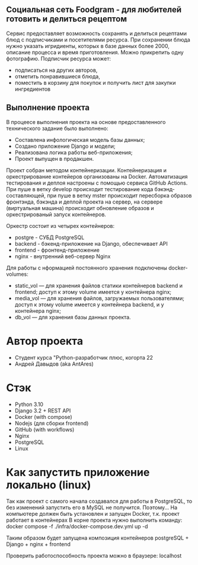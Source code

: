 ## Социальная сеть Foodgram - для любителей готовить и делиться рецептом

Сервис предоставляет возможность сохранять и делиться рецептами блюд с подписчиками и посетителями ресурса.
При сохранении блюда нужно указать игридиенты, которых в базе данных более 2000, описание процесса и время приготовления.
Можно прикрепить одну фотографию. 
Подписчик ресурса может:
- подписаться на других авторов,
- отметить понравившиеся блюда,
- поместить в корзину для покупок и получить лист для закупки ингредиентов

## Выполнение проекта

В процеесе выполнения проекта на основе предоставленного технического задание было выполнено:
- Составлена инфологическая модель базы данных; 
- Создано приложение Django и модели;
- Реализована логика работы веб-приложения;
- Проект выпущен в продакшен.

Проект собран методом контейнеризации. Контейнеризация и оркестрирование контейеров организованы на Docker. Автоматизация тестирования и деплоя настроены с помощью сервиса GitHub Actions. При пуше в ветку develop происходит тестирование кода бэкэнд-составляющей, при пуше в ветку mster происходит пересборка образов фронтэнда, бэкэнда и деплой проекта на сервер, на сервере (виртуальная машина) происходит обновление образов и оркестрированый запуск контейнеров.

Оркестр состоит из четырех контейнеров:
- postgre - СУБД PostgreSQL
- backend - бэкенд-приложение на Django, обеспечивает API
- frontend - фронтенд-приложение
- nginx - внутренний веб-сервер Nginx

Для работы с нформацией постоянного хранения подключены docker-volumes:
- static_vol — для хранения файлов статики контейнеров backend и frontend; доступ к этому volume имеется у контейнера nginx;
- media_vol — для хранения файлов, загружаемых пользователями; доступ к этому volume имеется у контейнера backend, и у контейнера nginx;
- db_vol — для хранения базы данных проекта.


# Автор проекта

- Студент курса "Python-разработчик плюс, когорта 22
- Андрей Давыдов (aka AntAres)

# Стэк
- Python 3.10
- Django 3.2 + REST API
- Docker (with compose)
- Nodejs (для сборки frontend)
- GitHub (with workflows)
- Nginx
- PostgreSQL
- Linux

#  Как запустить приложение локально (linux)
Так как проект с самого начала создавался для работы в PostgreSQL, то без изменений запустить его в MySQL не получится.
Поэтому...
На компьютере должен быть установлен и запущен Docker, т.к. проект работает в контейнерах
В корне проекта нужно выполнить команду: docker compose -f ./infra/docker-compose.dev.yml up -d

Таким образом будет запущена композиция контейнеров postgreSQL + Django + nginx + frontend

Проверить работоспособность проекта можно в браузере: localhost 
